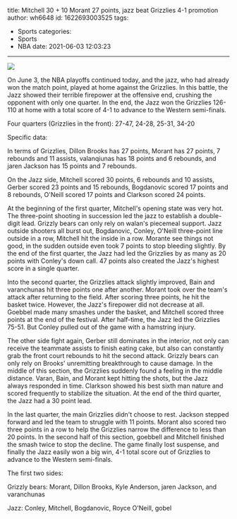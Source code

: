 title: Mitchell 30 + 10 Morant 27 points, jazz beat Grizzlies 4-1 promotion
author: wh6648
id: 1622693003525
tags: 
- Sports
categories: 
- Sports
- NBA
date: 2021-06-03 12:03:23
---
![](https://p0.itc.cn/q_70/images01/20210603/69e146d4b865443c8a079361e119d4d1.jpeg)


On June 3, the NBA playoffs continued today, and the jazz, who had already won the match point, played at home against the Grizzlies. In this battle, the Jazz showed their terrible firepower at the offensive end, crushing the opponent with only one quarter. In the end, the Jazz won the Grizzlies 126-110 at home with a total score of 4-1 to advance to the Western semi-finals.

Four quarters (Grizzlies in the front): 27-47, 24-28, 25-31, 34-20

Specific data:

In terms of Grizzlies, Dillon Brooks has 27 points, Morant has 27 points, 7 rebounds and 11 assists, valanqiunas has 18 points and 6 rebounds, and jaren Jackson has 15 points and 7 rebounds.

On the Jazz side, Mitchell scored 30 points, 6 rebounds and 10 assists, Gerber scored 23 points and 15 rebounds, Bogdanovic scored 17 points and 8 rebounds, O'Neill scored 17 points and Clarkson scored 24 points.

At the beginning of the first quarter, Mitchell's opening state was very hot. The three-point shooting in succession led the jazz to establish a double-digit lead. Grizzly bears can only rely on walan's piecemeal support. Jazz outside shooters all burst out, Bogdanovic, Conley, O'Neill three-point line outside in a row, Mitchell hit the inside in a row. Morante see things not good, in the sudden outside even took 7 points to stop bleeding slightly. By the end of the first quarter, the Jazz had led the Grizzlies by as many as 20 points with Conley's down call. 47 points also created the Jazz's highest score in a single quarter.

Into the second quarter, the Grizzlies attack slightly improved, Bain and varanchunas hit three points one after another. Morant took over the team's attack after returning to the field. After scoring three points, he hit the basket twice. However, the Jazz's firepower did not decrease at all. Goebbel made many smashes under the basket, and Mitchell scored three points at the end of the festival. After half-time, the Jazz led the Grizzlies 75-51. But Conley pulled out of the game with a hamstring injury.

The other side fight again, Gerber still dominates in the interior, not only can receive the teammate assists to finish eating cake, but also can constantly grab the front court rebounds to hit the second attack. Grizzly bears can only rely on Brooks' unremitting breakthrough to cause damage. In the middle of this section, the Grizzlies suddenly found a feeling in the middle distance. Varan, Bain, and Morant kept hitting the shots, but the Jazz always responded in time. Clarkson showed his best sixth man nature and scored frequently to stabilize the situation. At the end of the third quarter, the Jazz had a 30 point lead.

In the last quarter, the main Grizzlies didn't choose to rest. Jackson stepped forward and led the team to struggle with 11 points. Morant also scored two three points in a row to help the Grizzlies narrow the difference to less than 20 points. In the second half of this section, goebbell and Mitchell finished the smash twice to stop the decline. The game finally lost suspense, and finally the Jazz easily won a big win, 4-1 total score out of Grizzlies to advance to the Western semi-finals.

The first two sides:

Grizzly bears: Morant, Dillon Brooks, Kyle Anderson, jaren Jackson, and varanchunas

Jazz: Conley, Mitchell, Bogdanovic, Royce O'Neill, gobel

